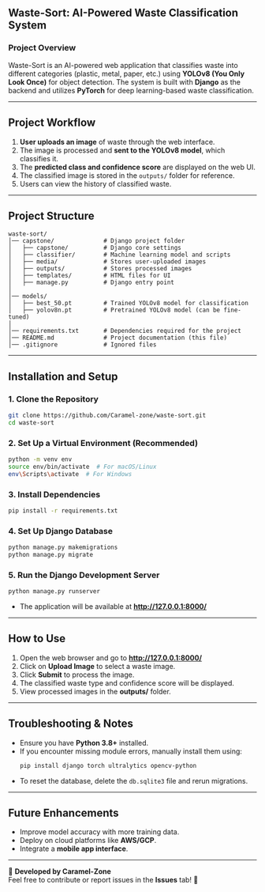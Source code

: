 ## **Waste-Sort: AI-Powered Waste Classification System**

### **Project Overview**
Waste-Sort is an AI-powered web application that classifies waste into different categories (plastic, metal, paper, etc.) using **YOLOv8 (You Only Look Once)** for object detection. The system is built with **Django** as the backend and utilizes **PyTorch** for deep learning-based waste classification.

---

## **Project Workflow**
1. **User uploads an image** of waste through the web interface.
2. The image is processed and **sent to the YOLOv8 model**, which classifies it.
3. The **predicted class and confidence score** are displayed on the web UI.
4. The classified image is stored in the `outputs/` folder for reference.
5. Users can view the history of classified waste.

---

## **Project Structure**
```
waste-sort/
│── capstone/              # Django project folder
│   ├── capstone/          # Django core settings
│   ├── classifier/        # Machine learning model and scripts
│   ├── media/             # Stores user-uploaded images
│   ├── outputs/           # Stores processed images
│   ├── templates/         # HTML files for UI
│   ├── manage.py          # Django entry point
│
│── models/
│   ├── best_50.pt         # Trained YOLOv8 model for classification
│   ├── yolov8n.pt         # Pretrained YOLOv8 model (can be fine-tuned)
│
│── requirements.txt       # Dependencies required for the project
│── README.md              # Project documentation (this file)
│── .gitignore             # Ignored files
```

---

## **Installation and Setup**
### **1. Clone the Repository**
```bash
git clone https://github.com/Caramel-zone/waste-sort.git
cd waste-sort
```

### **2. Set Up a Virtual Environment (Recommended)**
```bash
python -m venv env
source env/bin/activate  # For macOS/Linux
env\Scripts\activate  # For Windows
```

### **3. Install Dependencies**
```bash
pip install -r requirements.txt
```

### **4. Set Up Django Database**
```bash
python manage.py makemigrations
python manage.py migrate
```

### **5. Run the Django Development Server**
```bash
python manage.py runserver
```
- The application will be available at **http://127.0.0.1:8000/**

---

## **How to Use**
1. Open the web browser and go to **http://127.0.0.1:8000/**
2. Click on **Upload Image** to select a waste image.
3. Click **Submit** to process the image.
4. The classified waste type and confidence score will be displayed.
5. View processed images in the **outputs/** folder.

---

## **Troubleshooting & Notes**
- Ensure you have **Python 3.8+** installed.
- If you encounter missing module errors, manually install them using:
  ```bash
  pip install django torch ultralytics opencv-python
  ```
- To reset the database, delete the `db.sqlite3` file and rerun migrations.

---

## **Future Enhancements**
- Improve model accuracy with more training data.
- Deploy on cloud platforms like **AWS/GCP**.
- Integrate a **mobile app interface**.

---
🚀 **Developed by Caramel-Zone**  
Feel free to contribute or report issues in the **Issues** tab! 🎯
